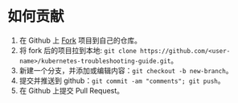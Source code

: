 # 如何贡献

1. 在 Github 上 [Fork](https://github.com/imroc/kubernetes-troubleshooting-guide/fork) 项目到自己的仓库。
2. 将 fork 后的项目拉到本地: `git clone https://github.com/<user-name>/kubernetes-troubleshooting-guide.git`。
3. 新建一个分支，并添加或编辑内容：`git checkout -b new-branch`。
4. 提交并推送到 github：`git commit -am "comments"; git push`。
5. 在 Github 上提交 Pull Request。
